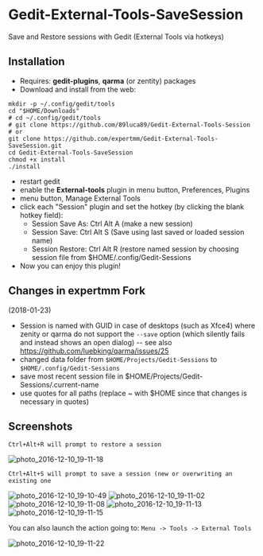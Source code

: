 # Gedit-External-Tools-SaveSession
Save and Restore sessions with Gedit (External Tools via hotkeys)

## Installation
* Requires:  **gedit-plugins**, **qarma** (or zentity) packages
* Download and install from the web:
```
mkdir -p ~/.config/gedit/tools
cd "$HOME/Downloads"
# cd ~/.config/gedit/tools
# git clone https://github.com/89luca89/Gedit-External-Tools-Session
# or
git clone https://github.com/expertmm/Gedit-External-Tools-SaveSession.git
cd Gedit-External-Tools-SaveSession
chmod +x install
./install
```
* restart gedit
* enable the **External-tools** plugin in menu button, Preferences, Plugins
* menu button, Manage External Tools
* click each "Session" plugin and set the hotkey (by clicking the blank hotkey field):
  * Session Save As: Ctrl Alt A (make a new session)
  * Session Save: Ctrl Alt S (Save using last saved or loaded session name)
  * Session Restore: Ctrl Alt R (restore named session by choosing session file from $HOME/.config/Gedit-Sessions
* Now you can enjoy this plugin! 

## Changes in expertmm Fork
(2018-01-23)
* Session is named with GUID in case of desktops (such as Xfce4) where zenity or qarma do not support the `--save` option (which silently fails and instead shows an open dialog) -- see also <https://github.com/luebking/qarma/issues/25>
* changed data folder from `$HOME/Projects/Gedit-Sessions` to `$HOME/.config/Gedit-Sessions`
* save most recent session file in $HOME/Projects/Gedit-Sessions/.current-name
* use quotes for all paths (replace ~ with $HOME since that changes is necessary in quotes)

## Screenshots

  `Ctrl+Alt+R will prompt to restore a session`

![photo_2016-12-10_19-11-18](https://cloud.githubusercontent.com/assets/598882/21075211/825b7d64-bf0c-11e6-8308-0ee638f4d52a.jpg)

`Ctrl+Alt+S will prompt to save a session (new or overwriting an existing one`


![photo_2016-12-10_19-10-49](https://cloud.githubusercontent.com/assets/598882/21075206/8240a82c-bf0c-11e6-94ce-c452ca17e9f7.jpg)
![photo_2016-12-10_19-11-02](https://cloud.githubusercontent.com/assets/598882/21075207/824812e2-bf0c-11e6-9b8f-60b02b36ca9c.jpg)
![photo_2016-12-10_19-11-08](https://cloud.githubusercontent.com/assets/598882/21075208/824e86cc-bf0c-11e6-858c-80ebe9ebc447.jpg)
![photo_2016-12-10_19-11-13](https://cloud.githubusercontent.com/assets/598882/21075209/8251fac8-bf0c-11e6-8af3-d503c1962d4c.jpg)
![photo_2016-12-10_19-11-15](https://cloud.githubusercontent.com/assets/598882/21075210/8256d778-bf0c-11e6-8146-a2235351639f.jpg)


You can also launch the action going to:
`Menu -> Tools -> External Tools`

![photo_2016-12-10_19-11-22](https://cloud.githubusercontent.com/assets/598882/21075212/82629766-bf0c-11e6-9689-a30716c968a8.jpg)

